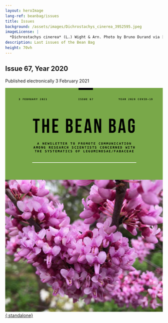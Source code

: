 ```yaml
---
layout: heroImage
lang-ref: beanbag/issues
title: Issues
background: /assets/images/Dichrostachys_cinerea_3952595.jpeg
imageLicense: |
  *Dichrostachys cinerea* (L.) Wight & Arn. Photo by Bruno Durand via [iNaturalist](https://www.gbif.org/occurrence/1898844739)
description: Last issues of the Bean Bag
height: 70vh
---
```


## Issue 67, Year 2020
Published electronically 3 February 2021

[![](/assets/images/bb-67-cover-2.png){:standalone}](/media/The_BB_Newsletter_Issue67_2020.pdf)
